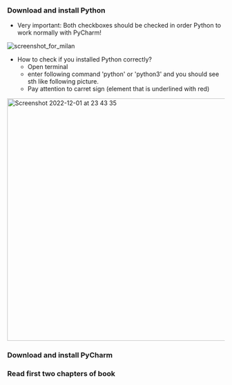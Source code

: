 
### Download and install Python

- Very important: Both checkboxes should be checked in order Python to work normally with PyCharm!

![screenshot_for_milan](https://user-images.githubusercontent.com/58112365/205174295-27cf4e69-2bbc-483f-9338-e748c1e91813.png)

- How to check if you installed Python correctly?
  - Open terminal
  - enter following command 'python' or 'python3' and you should see sth like following picture.
  - Pay attention to carret sign (element that is underlined with red)

<img width="561" alt="Screenshot 2022-12-01 at 23 43 35" src="https://user-images.githubusercontent.com/58112365/205174995-0a1ebd99-65e0-45c7-a989-6dc5dfba6c91.png">

### Download and install PyCharm

### Read first two chapters of book

### 



